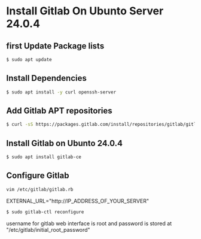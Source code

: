 # Install Gitlab On Ubunto Server 24.0.4

## first Update Package lists
```bash
$ sudo apt update
```
## Install Dependencies
```bash
$ sudo apt install -y curl openssh-server 
```
## Add Gitlab APT repositories
```bash
$ curl -sS https://packages.gitlab.com/install/repositories/gitlab/gitlab-ce/script.deb.sh | sudo bash
```
## Install Gitlab on Ubunto 24.0.4
```bash
$ sudo apt install gitlab-ce
```
## Configure Gitlab
```bash
vim /etc/gitlab/gitlab.rb
```
EXTERNAL_URL="http://IP_ADDRESS_OF_YOUR_SERVER"
```bash
$ sudo gitlab-ctl reconfigure
```
username for gitlab web interface is root and password is stored at "/etc/gitlab/initial_root_password"
